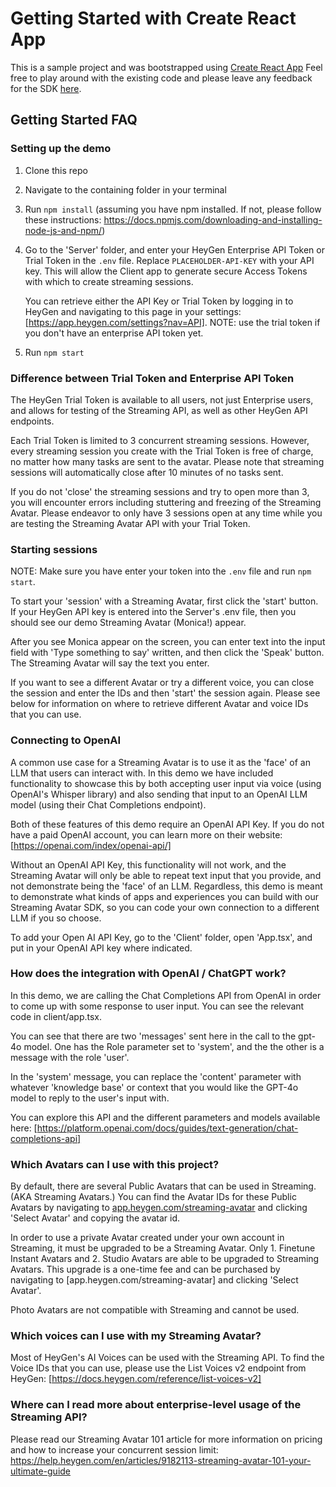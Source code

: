 # Getting Started with Create React App

This is a sample project and was bootstrapped using [Create React App](https://github.com/facebook/create-react-app)
Feel free to play around with the existing code and please leave any feedback for the SDK [here](https://github.com/HeyGen-Official/StreamingAvatarSDK/discussions).

## Getting Started FAQ

### Setting up the demo

1. Clone this repo

2. Navigate to the containing folder in your terminal

3. Run `npm install` (assuming you have npm installed. If not, please follow these instructions: https://docs.npmjs.com/downloading-and-installing-node-js-and-npm/)

4. Go to the 'Server' folder, and enter your HeyGen Enterprise API Token or Trial Token in the `.env` file. Replace `PLACEHOLDER-API-KEY` with your API key. This will allow the Client app to generate secure Access Tokens with which to create streaming sessions.

    You can retrieve either the API Key or Trial Token by logging in to HeyGen and navigating to this page in your settings: [https://app.heygen.com/settings?nav=API]. NOTE: use the trial token if you don't have an enterprise API token yet.

5. Run `npm start`

### Difference between Trial Token and Enterprise API Token

The HeyGen Trial Token is available to all users, not just Enterprise users, and allows for testing of the Streaming API, as well as other HeyGen API endpoints.

Each Trial Token is limited to 3 concurrent streaming sessions. However, every streaming session you create with the Trial Token is free of charge, no matter how many tasks are sent to the avatar. Please note that streaming sessions will automatically close after 10 minutes of no tasks sent.

If you do not 'close' the streaming sessions and try to open more than 3, you will encounter errors including stuttering and freezing of the Streaming Avatar. Please endeavor to only have 3 sessions open at any time while you are testing the Streaming Avatar API with your Trial Token.

### Starting sessions

NOTE: Make sure you have enter your token into the `.env` file and run `npm start`.

To start your 'session' with a Streaming Avatar, first click the 'start' button. If your HeyGen API key is entered into the Server's .env file, then you should see our demo Streaming Avatar (Monica!) appear. 

After you see Monica appear on the screen, you can enter text into the input field with 'Type something to say' written, and then click the 'Speak' button. The Streaming Avatar will say the text you enter.

If you want to see a different Avatar or try a different voice, you can close the session and enter the IDs and then 'start' the session again. Please see below for information on where to retrieve different Avatar and voice IDs that you can use.

### Connecting to OpenAI

A common use case for a Streaming Avatar is to use it as the 'face' of an LLM that users can interact with. In this demo we have included functionality to showcase this by both accepting user input via voice (using OpenAI's Whisper library) and also sending that input to an OpenAI LLM model (using their Chat Completions endpoint).

Both of these features of this demo require an OpenAI API Key. If you do not have a paid OpenAI account, you can learn more on their website: [https://openai.com/index/openai-api/]

Without an OpenAI API Key, this functionality will not work, and the Streaming Avatar will only be able to repeat text input that you provide, and not demonstrate being the 'face' of an LLM. Regardless, this demo is meant to demonstrate what kinds of apps and experiences you can build with our Streaming Avatar SDK, so you can code your own connection to a different LLM if you so choose.

To add your Open AI API Key, go to the 'Client' folder, open 'App.tsx', and put in your OpenAI API key where indicated. 

### How does the integration with OpenAI / ChatGPT work?

In this demo, we are calling the Chat Completions API from OpenAI in order to come up with some response to user input. You can see the relevant code in client/app.tsx.

You can see that there are two 'messages' sent here in the call to the gpt-4o model. One has the Role parameter set to 'system', and the the other is a message with the role 'user'. 

In the 'system' message, you can replace the 'content' parameter with whatever 'knowledge base' or context that you would like the GPT-4o model to reply to the user's input with. 

You can explore this API and the different parameters and models available here: [https://platform.openai.com/docs/guides/text-generation/chat-completions-api]

### Which Avatars can I use with this project?

By default, there are several Public Avatars that can be used in Streaming. (AKA Streaming Avatars.) You can find the Avatar IDs for these Public Avatars by navigating to [app.heygen.com/streaming-avatar](https://app.heygen.com/streaming-avatar) and clicking 'Select Avatar' and copying the avatar id.

In order to use a private Avatar created under your own account in Streaming, it must be upgraded to be a Streaming Avatar. Only 1. Finetune Instant Avatars and 2. Studio Avatars are able to be upgraded to Streaming Avatars. This upgrade is a one-time fee and can be purchased by navigating to [app.heygen.com/streaming-avatar] and clicking 'Select Avatar'.

Photo Avatars are not compatible with Streaming and cannot be used.

### Which voices can I use with my Streaming Avatar?

Most of HeyGen's AI Voices can be used with the Streaming API. To find the Voice IDs that you can use, please use the List Voices v2 endpoint from HeyGen: [https://docs.heygen.com/reference/list-voices-v2]

### Where can I read more about enterprise-level usage of the Streaming API?

Please read our Streaming Avatar 101 article for more information on pricing and how to increase your concurrent session limit: https://help.heygen.com/en/articles/9182113-streaming-avatar-101-your-ultimate-guide